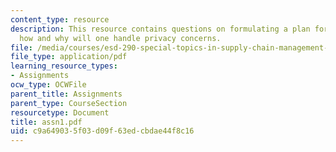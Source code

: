 ```yaml
---
content_type: resource
description: This resource contains questions on formulating a plan for adoption and
  how and why will one handle privacy concerns.
file: /media/courses/esd-290-special-topics-in-supply-chain-management-spring-2005/c9a649035f03d09f63edcbdae44f8c16_assn1.pdf
file_type: application/pdf
learning_resource_types:
- Assignments
ocw_type: OCWFile
parent_title: Assignments
parent_type: CourseSection
resourcetype: Document
title: assn1.pdf
uid: c9a64903-5f03-d09f-63ed-cbdae44f8c16
---
```

